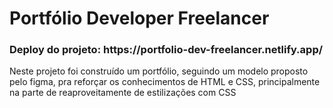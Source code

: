 <h1>Portfólio Developer Freelancer</h1>

<h3>Deploy do projeto: https://portfolio-dev-freelancer.netlify.app/</h3>

<p>Neste projeto foi construído um portfólio, seguindo um modelo proposto pelo figma, pra reforçar os conhecimentos de HTML e CSS, principalmente na parte de reaproveitamente de estilizações com CSS</p>
